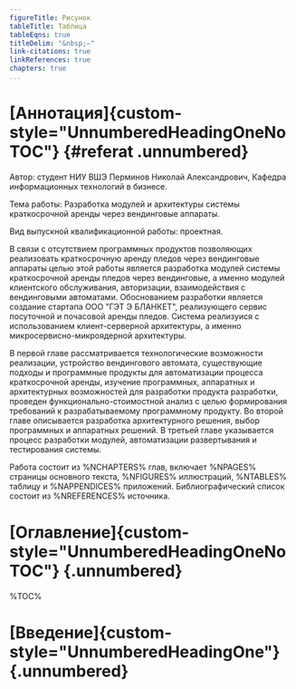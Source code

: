 ```yaml
---
figureTitle: Рисунок
tableTitle: Таблица
tableEqns: true
titleDelim: "&nbsp;–"
link-citations: true
linkReferences: true
chapters: true
...
```


# [Аннотация]{custom-style="UnnumberedHeadingOneNoTOC"} {#referat .unnumbered}

Автор: студент НИУ ВШЭ Перминов Николай Александрович, Кафедра информационных технологий в бизнесе.

Тема работы: Разработка модулей и архитектуры системы краткосрочной аренды через вендинговые аппараты.

Вид выпускной квалификационной работы: проектная.

В связи с отсутствием программных продуктов позволяющих реализовать краткосрочную аренду пледов через вендинговые аппараты целью этой работы является разработка модулей системы краткосрочной аренды пледов через вендинговые, а именно модулей клиентского обслуживания, авторизации, взаимодействия с вендинговыми автоматами. Обоснованием разработки является создание стартапа ООО "ГЭТ Э БЛАНКЕТ", реализующего сервис посуточной и почасовой аренды пледов. Система реализуися с использованием клиент-серверной архитектуры, а именно микросервисно-микроядерной архитектуры.

В первой главе рассматривается технологические возможности реализации, устройство вендингового автомата, существующие подходы и программные продукты для автоматизации процесса краткосрочной аренды, изучение программных, аппаратных и архитектурных возможностей для разработки продукта разработки, проведен функционально-стоимостной анализ с целью формирования требований к разрабатываемому программному продукту. Во второй главе описывается разработка архитектурного решения, выбор программных и аппаратных решений. В третьей главе указывается процесс разработки модулей, автоматизации развертывания и тестирования системы.

Работа состоит из %NCHAPTERS% глав, включает %NPAGES% страницы основного текста, %NFIGURES% иллюстраций, %NTABLES% таблицу и %NAPPENDICES% приложений. Библиографический список состоит из %NREFERENCES% источника.

# [Оглавление]{custom-style="UnnumberedHeadingOneNoTOC"} {.unnumbered}

%TOC%

# [Введение]{custom-style="UnnumberedHeadingOne"} {.unnumbered}


